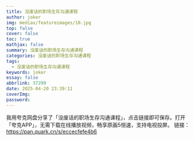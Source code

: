 ```yaml
---
title: 没废话的职场生存沟通课程
author: joker
img: medias/featureimages/10.jpg
top: false
cover: false
toc: true
mathjax: false
summary: 没废话的职场生存沟通课程
categories: 没废话的职场生存沟通课程
tags:
  - 没废话的职场生存沟通课程
keywords: joker
essay: false
abbrlink: 37299
date: 2025-04-20 23:39:11
coverImg:
password:
---
```


我用夸克网盘分享了「没废话的职场生存沟通课程」，点击链接即可保存。打开「夸克APP」，无需下载在线播放视频，畅享原画5倍速，支持电视投屏。
链接：https://pan.quark.cn/s/eccecfefe4b6
